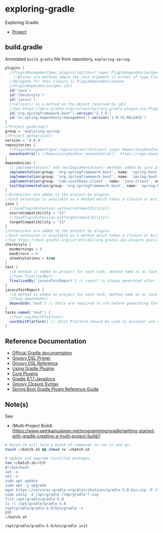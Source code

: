 # exploring-gradle
Exploring Gradle

* [Project](https://docs.gradle.org/current/javadoc/org/gradle/api/Project.html)

## build.gradle
Annotated `build.gradle` file from repository, `exploring-spring`.
```groovy
plugins {
  //PluginManagementSpec.plugins?(Action<? super PluginDependenciesSpec> action)
	//Blocks are methods where the last argument is either of type Closure or Action
  //Delegate for this closure is PluginDependenciesSpec
  //PluginDependenciesSpec.id()
  id('java')
  id('checkstyle')
  id('jacoco')
  //version() is a method on the object returned by id()
  //See https://docs.gradle.org/current/dsl/org.gradle.plugin.use.PluginDependenciesSpec.html  
  id('org.springframework.boot').version('2.7.6')
  id('io.spring.dependency-management').version('1.0.15.RELEASE')
}
//Project.getGroup()
group = 'exploring-spring'
//Project.getVersion()
version = '0.0.0'
repositories {
  //PluginManagementSpec.repositories?(Action<? super RepositoryHandler> repositoriesAction)
  mavenCentral() //RepositoryHandler.mavenCentral()  https://repo.maven.apache.org/maven2/ 
}
dependencies {
  // implementation() and testImplementation() methods added by java plugin
  implementation(group: 'org.springframework.boot', name: 'spring-boot-starter')
  implementation(group: 'org.springframework.boot', name: 'spring-boot-starter-web')
  implementation(group: 'com.couchbase.client', name: 'java-client', version: '3.4.0')
  testImplementation(group: 'org.springframework.boot', name: 'spring-boot-starter-test')
}
//Extensions are added to the project by plugins. 
//Each extension is available as a method which takes a closure or Action as a parameter.
java {
  //JavaPluginExtension.setSourceCompatibility()
  sourceCompatibility = "11"
  //JavaPluginExtension.setTargetCompatibility()
  targetCompatibility = "11"
}
//Extensions are added to the project by plugins. 
//Each extension is available as a method which takes a closure or Action as a parameter.
//See https://docs.gradle.org/current/dsl/org.gradle.api.plugins.quality.CheckstyleExtension.html
checkstyle {
  maxWarnings = 0
  maxErrors = 0
  showViolations = true
}
test {
  //A method is added on project for each task, method name as as task name, and taking a single Closure/Action parameter
  //Task.finalizedBy()
  finalizedBy('jacocoTestReport') // report is always generated after tests run
}
jacocoTestReport {
  //A method is added on project for each task, method name as as task name, and taking a single Closure/Action parameter
  //Task.dependsOn()
  dependsOn('test') // tests are required to run before generating the report
}
tasks.named('test') {
  //Test.useJUnitPlatform()
  useJUnitPlatform() // JUnit Platform should be used to discover and execute the tests
}
```
## Reference Documentation
* [Official Gradle documentation](https://docs.gradle.org)
* [Groovy DSL Primer](https://docs.gradle.org/current/userguide/groovy_build_script_primer.html)
* [Groovy DSL Reference](https://docs.gradle.org/current/dsl/index.html)
* [Using Gradle Plugins](https://docs.gradle.org/current/userguide/plugins.html)
* [Core Plugins](https://docs.gradle.org/current/userguide/plugin_reference.html)
* [Gradle 8.1.1 Javadocs](https://docs.gradle.org/current/javadoc/index.html)
* [Groovy Closure Syntax](https://blog.mrhaki.com/2009/11/groovy-goodness-passing-closures-to.html)
* [Spring Boot Gradle Plugin Reference Guide](https://docs.spring.io/spring-boot/docs/2.7.6/gradle-plugin/reference/html/)

## Note(s)
See 
- (Multi-Project Build)[https://www.petrikainulainen.net/programming/gradle/getting-started-with-gradle-creating-a-multi-project-build/]

```bash
# batch.sh will hold a bunch of commands to run in one go.
touch ~/batch.sh && chmod +x ~/batch.sh

# update and upgrade installed packages.
tee ~/batch.sh<<EOF
#!/bin/bash
set -e
set -x
sudo apt update
sudo apt -y upgrade 
wget https://services.gradle.org/distributions/gradle-5.0-bin.zip -P /tmp
sudo unzip -d /opt/gradle /tmp/gradle-*.zip
file /opt/gradle/gradle-5.0
ls -l /opt/gradle/gradle-5.0 
/opt/gradle/gradle-5.0/bin/gradle -v
EOF
~/batch.sh

/opt/gradle/gradle-5.0/bin/gradle init
```
